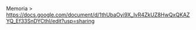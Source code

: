 Memoria > https://docs.google.com/document/d/1thUbaOyi9X_IvR4ZkUZ8HwQxQKAZYQ_Ef33SnDYCthI/edit?usp=sharing
